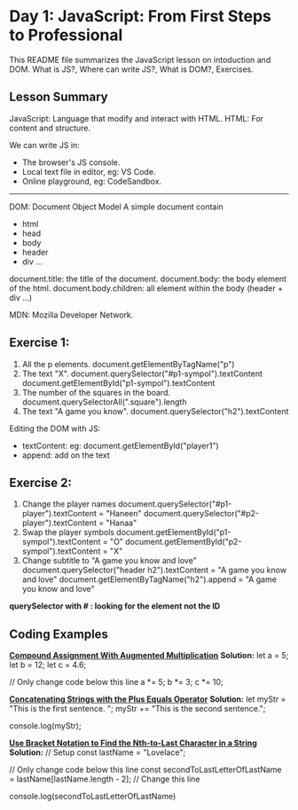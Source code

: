 # Day 1: JavaScript: From First Steps to Professional
This README file summarizes the JavaScript lesson on intoduction and DOM. What is JS?, Where can write JS?, What is DOM?, Exercises.

## Lesson Summary
JavaScript: Language that modify and interact with HTML.
HTML: For content and structure.

We can write JS in:
- The browser's JS console.
- Local text file in editor, eg: VS Code.
- Online playground, eg: CodeSandbox.
_____________________________________________________________
DOM: Document Object Model
A simple document contain 
- html 
- head 
- body 
- header 
- div  ...

document.title: the title of the document.
document.body: the body element of the html.
document.body.children: all element within the body (header + div ...)

MDN: Mozilla Developer Network.

## Exercise 1:
1. All the p elements.
   document.getElementByTagName("p")
2. The text "X".
   document.querySelector("#p1-sympol").textContent
   document.getElementById("p1-sympol").textContent
3. The number of the squares in the board.
   document.querySelectorAll(".square").length
4. The text "A game you know".
   document.querySelector("h2").textContent

Editing the DOM with JS:
- textContent: eg: document.getElementById("player1")
- append: add on the text

## Exercise 2:
1. Change the player names
   document.querySelector("#p1-player").textContent = "Haneen"
   document.querySelector("#p2-player").textContent = "Hanaa"
2. Swap the player symbols
   document.getElementById("p1-sympol").textContent = "O"
   document.getElementById("p2-sympol").textContent = "X"
3. Change subtitle to "A game you know and love"
   document.querySelector("header h2").textContent = "A game you know and love"
   document.getElementByTagName("h2").append = "A game you know and love"


**querySelector with # : looking for the element not the ID**


## Coding Examples

**[Compound Assignment With Augmented Multiplication](https://www.freecodecamp.org/learn/javascript-algorithms-and-data-structures/basic-javascript/compound-assignment-with-augmented-multiplication)**
**Solution:** 
let a = 5;
let b = 12;
let c = 4.6;

// Only change code below this line
a *= 5;
b *= 3;
c *= 10;

**[Concatenating Strings with the Plus Equals Operator](https://www.freecodecamp.org/learn/javascript-algorithms-and-data-structures/basic-javascript/concatenating-strings-with-the-plus-equals-operator)**
**Solution:**
let myStr = "This is the first sentence. ";
myStr += "This is the second sentence.";

console.log(myStr);

**[Use Bracket Notation to Find the Nth-to-Last Character in a String](https://www.freecodecamp.org/learn/javascript-algorithms-and-data-structures/basic-javascript/use-bracket-notation-to-find-the-nth-to-last-character-in-a-string)**
**Solution:**
// Setup
const lastName = "Lovelace";

// Only change code below this line
const secondToLastLetterOfLastName = lastName[lastName.length - 2]; // Change this line

console.log(secondToLastLetterOfLastName)
